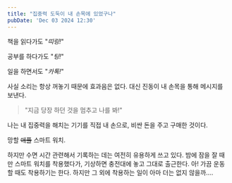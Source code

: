 ```yaml
---
title: "집중력 도둑이 내 손목에 있었구나"
pubDate: 'Dec 03 2024 12:30'
---
```


책을 읽다가도 "_띠링!_"

공부를 하다가도 "_팅!_"

일을 하면서도 "_카톡!_"

사실 소리는 항상 꺼놓기 때문에 효과음은 없다. 대신 진동이 내 손목을 통해 메시지를 보낸다.

> "지금 당장 하던 것을 멈추고 나를 봐!"

나는 내 집중력을 해치는 기기를 직접 내 손으로, 비싼 돈을 주고 구매한 것이다.

망할 ~~애플~~ 스마트 워치.

하지만 수면 시간 관련해서 기록하는 데는 여전히 유용하게 쓰고 있다. 밤에 잠을 잘 때만 스마트 워치를 착용했다가, 기상하면 충전대에 놓고 그대로 출근한다. 아! 가끔 운동할 때도 착용하기는 한다. 하지만 그 외에 착용하는 일이 아마 더는 없지 않을까….